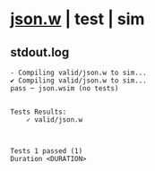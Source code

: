 # [json.w](../../../../examples/tests/valid/json.w) | test | sim

## stdout.log
```log
- Compiling valid/json.w to sim...
✔ Compiling valid/json.w to sim...
pass ─ json.wsim (no tests)
 

Tests Results:
    ✓ valid/json.w



Tests 1 passed (1) 
Duration <DURATION>

```


